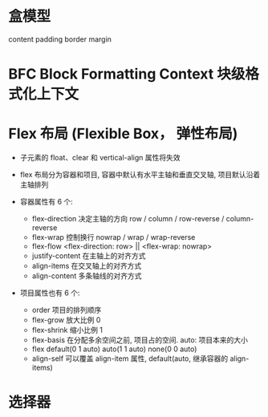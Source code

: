 # 盒模型

content padding border margin

# BFC Block Formatting Context 块级格式化上下文

# Flex 布局 (Flexible Box， 弹性布局)

- 子元素的 float、clear 和 vertical-align 属性将失效

- flex 布局分为容器和项目, 容器中默认有水平主轴和垂直交叉轴, 项目默认沿着主轴排列

- 容器属性有 6 个:

  - flex-direction 决定主轴的方向 row / column / row-reverse / column-reverse
  - flex-wrap 控制换行 nowrap / wrap / wrap-reverse
  - flex-flow <flex-direction: row> || <flex-wrap: nowrap>
  - justify-content 在主轴上的对齐方式
  - align-items 在交叉轴上的对齐方式
  - align-content 多条轴线的对齐方式

- 项目属性也有 6 个:
  - order 项目的排列顺序
  - flex-grow 放大比例 0
  - flex-shrink 缩小比例 1
  - flex-basis 在分配多余空间之前, 项目占的空间. auto: 项目本来的大小
  - flex default(0 1 auto) auto(1 1 auto) none(0 0 auto)
  - align-self 可以覆盖 align-item 属性, default(auto, 继承容器的 align-items)

# 选择器
